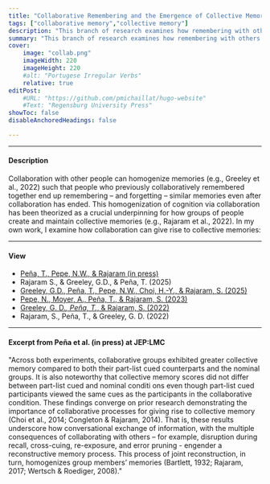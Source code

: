 ```yaml
---
title: "Collaborative Remembering and the Emergence of Collective Memory" 
tags: ["collaborative memory","collective memory"]
description: "This branch of research examines how remembering with others shapes human memory and gives rise to collective memories."
summary: "This branch of research examines how remembering with others shapes human memory and gives rise to collective memories."
cover:
    image: "collab.png"
    imageWidth: 220
    imageHeight: 220
    #alt: "Portugese Irregular Verbs"
    relative: true
editPost:
    #URL: "https://github.com/pmichaillat/hugo-website"
    #Text: "Regensburg University Press"
showToc: false
disableAnchoredHeadings: false

---
```


---

#### Description

Collaboration with other people can homogenize memories (e.g., Greeley et al., 2022) such that people who previously collaboratively remembered together end up remembering – and forgetting – similar memories even after collaboration has ended. This homogenization of cognition via collaboration has been theorized as a crucial underpinning for how groups of people create and maintain collective memories (e.g., Rajaram et al., 2022). In my own work, I examine how collaboration can give rise to collective memories:

---

#### View

+ [Peña, T., Pepe, N.W., & Rajaram (in press)](pena-et-al-in-press.pdf)
+ Rajaram S., & Greeley, G.D., & Peña, T. (2025)
+ [Greeley, G.D., Peña, T., Pepe, N.W., Choi, H.-Y., & Rajaram, S. (2025)](greeley_et_al_cjep.pdf)
+ [Pepe, N., Moyer, A., Peña, T., & Rajaram, S. (2023)](Pepe-et-al.-2023.pdf)
+ [Greeley, G. D.*, Peña, T.*, & Rajaram, S. (2022)](greeley-et-al-2022.pdf)
+ Rajaram, S., Peña, T., & Greeley, G. D. (2022)

---

#### Excerpt from Peña et al. (in press) at JEP:LMC

"Across both experiments, collaborative groups exhibited greater collective memory compared to both their part-list cued counterparts and the nominal groups. It is also noteworthy that collective memory scores did not differ between part-list cued and nominal conditi ons even though part-list cued participants viewed the same cues as the participants in the collaborative condition. These findings converge on prior research demonstrating the importance of collaborative processes for giving rise to collective memory (Choi et al., 2014; Congleton & Rajaram, 2014). That is, these results underscore how conversational exchange of information, with the multiple consequences of collaborating with others – for example, disruption during recall, cross-cuing, re-exposure, and error pruning - engender a reconstructive memory process. This process of joint reconstruction, in turn, homogenizes group members’ memories (Bartlett, 1932; Rajaram, 2017; Wertsch & Roediger, 2008)."
```